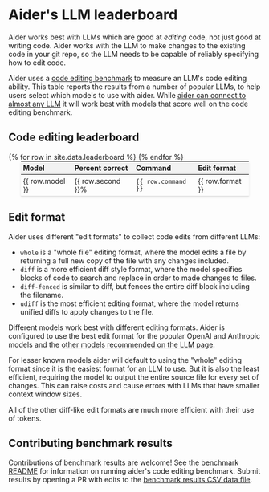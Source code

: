 
# Aider's LLM leaderboard

Aider works best with LLMs which are good at *editing* code, not just good at writing
code.
Aider works with the LLM to make changes to the existing code in your git repo,
so the LLM needs to be capable of reliably specifying how to edit code.

Aider uses a
[code editing benchmark](https://aider.chat/docs/benchmarks.html#the-benchmark)
to measure an LLM's code editing ability.
This table reports the results from a number of popular LLMs,
to help users select which models to use with aider.
While [aider can connect to almost any LLM](https://aider.chat/docs/llms.html)
it will work best with models that score well on the code editing benchmark.

## Code editing leaderboard

<table style="width: 90%; max-width: 800px; margin: auto; border-collapse: collapse; box-shadow: 0 2px 4px rgba(0,0,0,0.1); font-size: 14px;">
  <thead style="background-color: #f2f2f2;">
    <tr>
      <th style="padding: 4px; text-align: left;">Model</th>
      <th style="padding: 4px; text-align: left;">Percent correct</th>
      <th style="padding: 4px; text-align: left;">Command</th>
      <th style="padding: 4px; text-align: left;">Edit format</th>
    </tr>
  </thead>
  <tbody>
    {% for row in site.data.leaderboard %}
      <tr style="border-bottom: 1px solid #ddd;">
        <td style="padding: 4px;">{{ row.model }}</td>
        <td style="padding: 4px;">{{ row.second }}%</td>
        <td style="padding: 4px;"><code>{{ row.command }}</code></td>
        <td style="padding: 4px;">{{ row.format }}</td>
      </tr>
    {% endfor %}
  </tbody>
</table>


## Edit format


Aider uses different "edit formats" to collect code edits from different LLMs:

- `whole` is a "whole file" editing format, where the model edits a file by returning a full new copy of the file with any changes included.
- `diff` is a more efficient diff style format, where the model specifies blocks of code to search and replace in order to made changes to files.
- `diff-fenced` is similar to diff, but fences the entire diff block including the filename.
- `udiff` is the most efficient editing format, where the model returns unified diffs to apply changes to the file.

Different models work best with different editing formats.
Aider is configured to use the best edit format for the popular OpenAI and Anthropic models
and the [other models recommended on the LLM page](https://aider.chat/docs/llms.html).

For lesser known models aider will default to using the "whole" editing format
since it is the easiest format for an LLM to use.
But it is also the least efficient, requiring the model to output the
entire source file for every set of changes.
This can raise costs and cause errors with LLMs that have smaller
context window sizes.

All of the other diff-like edit formats are much more efficient with their use of tokens.


## Contributing benchmark results

Contributions of benchmark results are welcome!
See the
[benchmark README]()
for information on running aider's code editing benchmark.
Submit results by opening a PR with edits to the
[benchmark results CSV data file](https://github.com/paul-gauthier/aider/blob/main/_data/leaderboard.csv).
